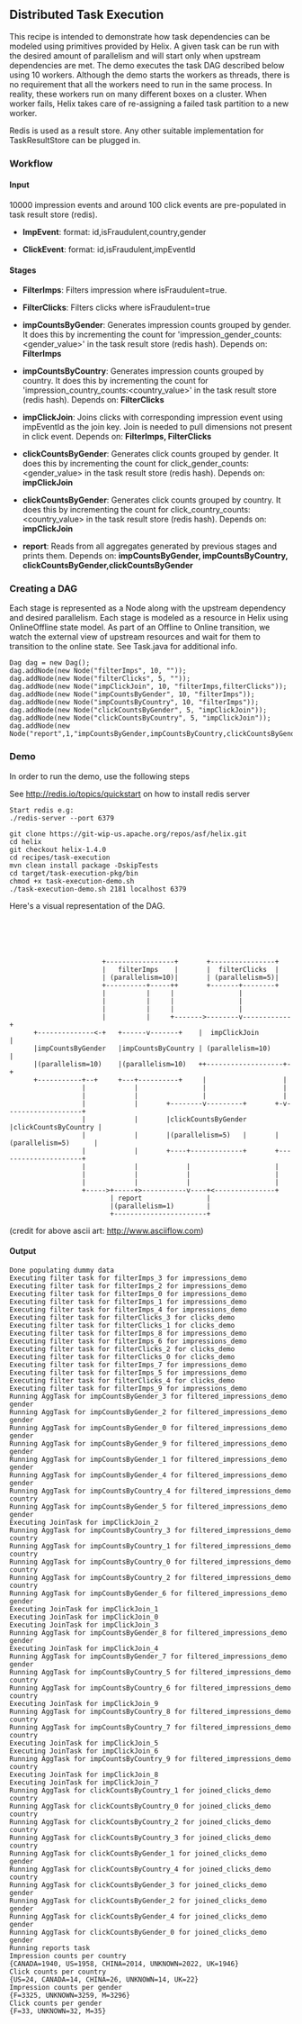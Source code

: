 <!---
Licensed to the Apache Software Foundation (ASF) under one
or more contributor license agreements.  See the NOTICE file
distributed with this work for additional information
regarding copyright ownership.  The ASF licenses this file
to you under the Apache License, Version 2.0 (the
"License"); you may not use this file except in compliance
with the License.  You may obtain a copy of the License at

  http://www.apache.org/licenses/LICENSE-2.0

Unless required by applicable law or agreed to in writing,
software distributed under the License is distributed on an
"AS IS" BASIS, WITHOUT WARRANTIES OR CONDITIONS OF ANY
KIND, either express or implied.  See the License for the
specific language governing permissions and limitations
under the License.
-->

Distributed Task Execution
--------------------------

This recipe is intended to demonstrate how task dependencies can be modeled using primitives provided by Helix. A given task can be run with the desired amount of parallelism and will start only when upstream dependencies are met. The demo executes the task DAG described below using 10 workers. Although the demo starts the workers as threads, there is no requirement that all the workers need to run in the same process. In reality, these workers run on many different boxes on a cluster.  When worker fails, Helix takes care of re-assigning a failed task partition to a new worker.

Redis is used as a result store. Any other suitable implementation for TaskResultStore can be plugged in.

### Workflow

#### Input

10000 impression events and around 100 click events are pre-populated in task result store (redis).

* **ImpEvent**: format: id,isFraudulent,country,gender

* **ClickEvent**: format: id,isFraudulent,impEventId

#### Stages

+ **FilterImps**: Filters impression where isFraudulent=true.

+ **FilterClicks**: Filters clicks where isFraudulent=true

+ **impCountsByGender**: Generates impression counts grouped by gender. It does this by incrementing the count for 'impression_gender_counts:<gender_value>' in the task result store (redis hash). Depends on: **FilterImps**

+ **impCountsByCountry**: Generates impression counts grouped by country. It does this by incrementing the count for 'impression_country_counts:<country_value>' in the task result store (redis hash). Depends on: **FilterClicks**

+ **impClickJoin**: Joins clicks with corresponding impression event using impEventId as the join key. Join is needed to pull dimensions not present in click event. Depends on: **FilterImps, FilterClicks**

+ **clickCountsByGender**: Generates click counts grouped by gender. It does this by incrementing the count for click_gender_counts:<gender_value> in the task result store (redis hash). Depends on: **impClickJoin**

+ **clickCountsByGender**: Generates click counts grouped by country. It does this by incrementing the count for click_country_counts:<country_value> in the task result store (redis hash). Depends on: **impClickJoin**

+ **report**: Reads from all aggregates generated by previous stages and prints them. Depends on: **impCountsByGender, impCountsByCountry, clickCountsByGender,clickCountsByGender**


### Creating a DAG

Each stage is represented as a Node along with the upstream dependency and desired parallelism.  Each stage is modeled as a resource in Helix using OnlineOffline state model. As part of an Offline to Online transition, we watch the external view of upstream resources and wait for them to transition to the online state. See Task.java for additional info.

```
Dag dag = new Dag();
dag.addNode(new Node("filterImps", 10, ""));
dag.addNode(new Node("filterClicks", 5, ""));
dag.addNode(new Node("impClickJoin", 10, "filterImps,filterClicks"));
dag.addNode(new Node("impCountsByGender", 10, "filterImps"));
dag.addNode(new Node("impCountsByCountry", 10, "filterImps"));
dag.addNode(new Node("clickCountsByGender", 5, "impClickJoin"));
dag.addNode(new Node("clickCountsByCountry", 5, "impClickJoin"));
dag.addNode(new Node("report",1,"impCountsByGender,impCountsByCountry,clickCountsByGender,clickCountsByCountry"));
```

### Demo

In order to run the demo, use the following steps

See http://redis.io/topics/quickstart on how to install redis server

```
Start redis e.g:
./redis-server --port 6379

git clone https://git-wip-us.apache.org/repos/asf/helix.git
cd helix
git checkout helix-1.4.0
cd recipes/task-execution
mvn clean install package -DskipTests
cd target/task-execution-pkg/bin
chmod +x task-execution-demo.sh
./task-execution-demo.sh 2181 localhost 6379

```

Here\'s a visual representation of the DAG.

```





                       +-----------------+       +----------------+
                       |   filterImps    |       |  filterClicks  |
                       | (parallelism=10)|       | (parallelism=5)|
                       +----------+-----++       +-------+--------+
                       |          |     |                |
                       |          |     |                |
                       |          |     |                |
                       |          |     +------->--------v------------+
      +--------------<-+   +------v-------+    |  impClickJoin        |
      |impCountsByGender   |impCountsByCountry | (parallelism=10)     |
      |(parallelism=10)    |(parallelism=10)   ++-------------------+-+
      +-----------+--+     +---+----------+     |                   |
                  |            |                |                   |
                  |            |                |                   |
                  |            |       +--------v---------+       +-v-------------------+
                  |            |       |clickCountsByGender       |clickCountsByCountry |
                  |            |       |(parallelism=5)   |       |(parallelism=5)      |
                  |            |       +----+-------------+       +---------------------+
                  |            |            |                     |
                  |            |            |                     |
                  |            |            |                     |
                  +----->+-----+>-----------v----+<---------------+
                         | report                |
                         |(parallelism=1)        |
                         +-----------------------+

```

(credit for above ascii art: http://www.asciiflow.com)

#### Output

```
Done populating dummy data
Executing filter task for filterImps_3 for impressions_demo
Executing filter task for filterImps_2 for impressions_demo
Executing filter task for filterImps_0 for impressions_demo
Executing filter task for filterImps_1 for impressions_demo
Executing filter task for filterImps_4 for impressions_demo
Executing filter task for filterClicks_3 for clicks_demo
Executing filter task for filterClicks_1 for clicks_demo
Executing filter task for filterImps_8 for impressions_demo
Executing filter task for filterImps_6 for impressions_demo
Executing filter task for filterClicks_2 for clicks_demo
Executing filter task for filterClicks_0 for clicks_demo
Executing filter task for filterImps_7 for impressions_demo
Executing filter task for filterImps_5 for impressions_demo
Executing filter task for filterClicks_4 for clicks_demo
Executing filter task for filterImps_9 for impressions_demo
Running AggTask for impCountsByGender_3 for filtered_impressions_demo gender
Running AggTask for impCountsByGender_2 for filtered_impressions_demo gender
Running AggTask for impCountsByGender_0 for filtered_impressions_demo gender
Running AggTask for impCountsByGender_9 for filtered_impressions_demo gender
Running AggTask for impCountsByGender_1 for filtered_impressions_demo gender
Running AggTask for impCountsByGender_4 for filtered_impressions_demo gender
Running AggTask for impCountsByCountry_4 for filtered_impressions_demo country
Running AggTask for impCountsByGender_5 for filtered_impressions_demo gender
Executing JoinTask for impClickJoin_2
Running AggTask for impCountsByCountry_3 for filtered_impressions_demo country
Running AggTask for impCountsByCountry_1 for filtered_impressions_demo country
Running AggTask for impCountsByCountry_0 for filtered_impressions_demo country
Running AggTask for impCountsByCountry_2 for filtered_impressions_demo country
Running AggTask for impCountsByGender_6 for filtered_impressions_demo gender
Executing JoinTask for impClickJoin_1
Executing JoinTask for impClickJoin_0
Executing JoinTask for impClickJoin_3
Running AggTask for impCountsByGender_8 for filtered_impressions_demo gender
Executing JoinTask for impClickJoin_4
Running AggTask for impCountsByGender_7 for filtered_impressions_demo gender
Running AggTask for impCountsByCountry_5 for filtered_impressions_demo country
Running AggTask for impCountsByCountry_6 for filtered_impressions_demo country
Executing JoinTask for impClickJoin_9
Running AggTask for impCountsByCountry_8 for filtered_impressions_demo country
Running AggTask for impCountsByCountry_7 for filtered_impressions_demo country
Executing JoinTask for impClickJoin_5
Executing JoinTask for impClickJoin_6
Running AggTask for impCountsByCountry_9 for filtered_impressions_demo country
Executing JoinTask for impClickJoin_8
Executing JoinTask for impClickJoin_7
Running AggTask for clickCountsByCountry_1 for joined_clicks_demo country
Running AggTask for clickCountsByCountry_0 for joined_clicks_demo country
Running AggTask for clickCountsByCountry_2 for joined_clicks_demo country
Running AggTask for clickCountsByCountry_3 for joined_clicks_demo country
Running AggTask for clickCountsByGender_1 for joined_clicks_demo gender
Running AggTask for clickCountsByCountry_4 for joined_clicks_demo country
Running AggTask for clickCountsByGender_3 for joined_clicks_demo gender
Running AggTask for clickCountsByGender_2 for joined_clicks_demo gender
Running AggTask for clickCountsByGender_4 for joined_clicks_demo gender
Running AggTask for clickCountsByGender_0 for joined_clicks_demo gender
Running reports task
Impression counts per country
{CANADA=1940, US=1958, CHINA=2014, UNKNOWN=2022, UK=1946}
Click counts per country
{US=24, CANADA=14, CHINA=26, UNKNOWN=14, UK=22}
Impression counts per gender
{F=3325, UNKNOWN=3259, M=3296}
Click counts per gender
{F=33, UNKNOWN=32, M=35}
```
